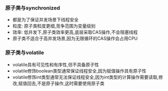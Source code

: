 
### 原子类与synchronized

- 都是为了保证并发场景下线程安全
- 粒度: 原子类粒度更细,竞争范围为变量级别
- 效率: 低并发下,原子类效率更高,底层采取CAS操作,不会阻塞线程
- 原子类不适合于高并发场景,因为无限循环的CAS操作会占用CPU

### 原子类与volatile

- volatile具有可见性和有序性,但不具备原子性
- volatile修饰boolean类型通常保证线程安全,因为赋值操作具有原子性
- volatile修饰int类型通常无法保证线程安全,因为int类型的计算操作需要读取,修改,赋值回去,不是原子操作,这时需要使用原子类
